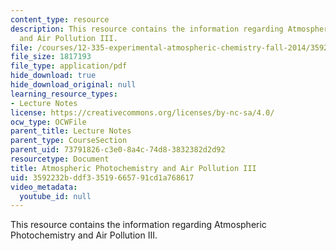 ```yaml
---
content_type: resource
description: This resource contains the information regarding Atmospheric Photochemistry
  and Air Pollution III.
file: /courses/12-335-experimental-atmospheric-chemistry-fall-2014/3592232bddf33519665791cd1a768617_MIT12_335F14_Lecture1_3.pdf
file_size: 1817193
file_type: application/pdf
hide_download: true
hide_download_original: null
learning_resource_types:
- Lecture Notes
license: https://creativecommons.org/licenses/by-nc-sa/4.0/
ocw_type: OCWFile
parent_title: Lecture Notes
parent_type: CourseSection
parent_uid: 73791826-c3e0-8a4c-74d8-3832382d2d92
resourcetype: Document
title: Atmospheric Photochemistry and Air Pollution III
uid: 3592232b-ddf3-3519-6657-91cd1a768617
video_metadata:
  youtube_id: null
---
```

This resource contains the information regarding Atmospheric Photochemistry and Air Pollution III.